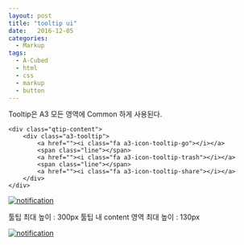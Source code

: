 ```yaml
---
layout: post
title: "tooltip ui"
date:   2016-12-05
categories:
  - Markup
tags:
  - A-Cubed
  - html
  - css
  - markup
  - button
---
```


Tooltip은 A3 모든 영역에 Common 하게 사용된다.

<div class="qtip">

    <div class="qtip-content">
        <div class="a3-tooltip">
            <a href=""><i class="fa a3-icon-tooltip-go"></i></a>
            <span class="line"></span>
            <a href=""><i class="fa a3-icon-tooltip-trash"></i></a>
            <span class="line"></span>
            <a href=""><i class="fa a3-icon-tooltip-share"></i></a>
        </div>
    </div>
</div>

<a href="{{ site.url }}/images/works/20161205/image-1.jpg"><img src="{{ site.url }}/images/works/20151125/image-1.jpg" alt="notification"></a>
<br>

툴팁 최대 높이 : 300px
툴팁 내 content 영역 최대 높이 : 130px

<a href="{{ site.url }}/images/works/20161205/image-2.jpg"><img src="{{ site.url }}/images/works/20151125/image-2.jpg" alt="notification"></a>
<br>
<br>